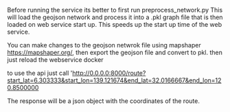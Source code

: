 Before running the service its better to first run preprocess_network.py
This will load the geojson network and process it into a .pkl graph file that is then loaded on web service start up. 
This speeds up the start up time of the web service.

You can make changes to the geojson netwrok file using mapshaper https://mapshaper.org/, then export the geojson file and convert to pkl.
then just reload the webservice docker


to use the api just call 'http://0.0.0.0:8000/route?start_lat=6.303333&start_lon=139.121674&end_lat=32.0166667&end_lon=120.8500000

The response will be a json object with the coordinates of the route.